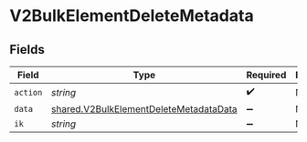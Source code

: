 # V2BulkElementDeleteMetadata


## Fields

| Field                                                                                                   | Type                                                                                                    | Required                                                                                                | Description                                                                                             |
| ------------------------------------------------------------------------------------------------------- | ------------------------------------------------------------------------------------------------------- | ------------------------------------------------------------------------------------------------------- | ------------------------------------------------------------------------------------------------------- |
| `action`                                                                                                | *string*                                                                                                | :heavy_check_mark:                                                                                      | N/A                                                                                                     |
| `data`                                                                                                  | [shared.V2BulkElementDeleteMetadataData](../../../sdk/models/shared/v2bulkelementdeletemetadatadata.md) | :heavy_minus_sign:                                                                                      | N/A                                                                                                     |
| `ik`                                                                                                    | *string*                                                                                                | :heavy_minus_sign:                                                                                      | N/A                                                                                                     |